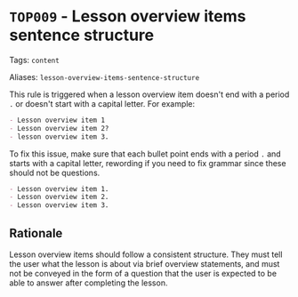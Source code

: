 # `TOP009` - Lesson overview items sentence structure

Tags: `content`

Aliases: `lesson-overview-items-sentence-structure`

This rule is triggered when a lesson overview item doesn't end with a period `.` or doesn't start with a capital letter. For example:

```markdown
- Lesson overview item 1
- Lesson overview item 2?
- lesson overview item 3.
```

To fix this issue, make sure that each bullet point ends with a period `.` and starts with a capital letter, rewording if you need to fix grammar since these should not be questions.

```markdown
- Lesson overview item 1.
- Lesson overview item 2.
- Lesson overview item 3.
```

## Rationale

Lesson overview items should follow a consistent structure. They must tell the user what the lesson is about via brief overview statements, and must not be conveyed in the form of a question that the user is expected to be able to answer after completing the lesson.
